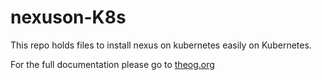 # nexuson-K8s

This repo holds files to install nexus on kubernetes easily on Kubernetes.

For the full documentation please go to [theog.org](http://www.theog.org/installing-nexus-on-kubernetes/)